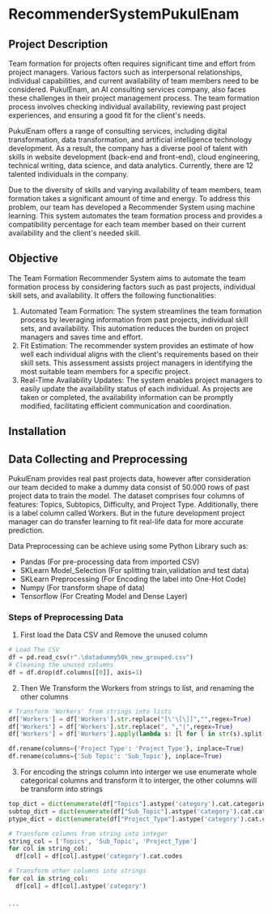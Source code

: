 # RecommenderSystemPukulEnam

## Project Description

Team formation for projects often requires significant time and effort from project managers. Various factors such as interpersonal relationships, individual capabilities, and current availability of team members need to be considered. PukulEnam, an AI consulting services company, also faces these challenges in their project management process. The team formation process involves checking individual availability, reviewing past project experiences, and ensuring a good fit for the client's needs.

PukulEnam offers a range of consulting services, including digital transformation, data transformation, and artificial intelligence technology development. As a result, the company has a diverse pool of talent with skills in website development (back-end and front-end), cloud engineering, technical writing, data science, and data analytics. Currently, there are 12 talented individuals in the company.

Due to the diversity of skills and varying availability of team members, team formation takes a significant amount of time and energy. To address this problem, our team has developed a Recommender System using machine learning. This system automates the team formation process and provides a compatibility percentage for each team member based on their current availability and the client's needed skill.


## Objective

The Team Formation Recommender System aims to automate the team formation process by considering factors such as past projects, individual skill sets, and availability. It offers the following functionalities:

1. Automated Team Formation: The system streamlines the team formation process by leveraging information from past projects, individual skill sets, and availability. This automation reduces the burden on project managers and saves time and effort.
2. Fit Estimation: The recommender system provides an estimate of how well each individual aligns with the client's requirements based on their skill sets. This assessment assists project managers in identifying the most suitable team members for a specific project.
3. Real-Time Availability Updates: The system enables project managers to easily update the availability status of each individual. As projects are taken or completed, the availability information can be promptly modified, facilitating efficient communication and coordination.

## Installation

## Data Collecting and Preprocessing
PukulEnam provides real past projects data, however after consideration our team decided to make a dummy data consist of 50.000 rows of past project data to train the model. The dataset comprises four columns of features: Topics, Subtopics, Difficulty, and Project Type. Additionally, there is a label column called Workers. But in the future development project manager can do transfer learning to fit real-life data for more accurate prediction.

Data Preprocessing can be achieve using some Python Library such as:
- Pandas (For pre-processing data from imported CSV)
- SKLearn Model_Selection (For splitting train,validation and test data)
- SKLearn Preprocessing (For Encoding the label into One-Hot Code)
- Numpy (For transform shape of data)
- Tensorflow (For Creating Model and Dense Layer)

### Steps of Preprocessing Data

1. First load the Data CSV and Remove the unused column 
```python
# Load The CSV
df = pd.read_csv(r".\datadummy50k_new_grouped.csv")
# Cleaning the unused columns
df = df.drop(df.columns[[0]], axis=1) 
```

2. Then We Transform the Workers from strings to list, and renaming the other columns
```python 
# Transform 'Workers' from strings into lists
df['Workers'] = df['Workers'].str.replace("[\'\[\]]","",regex=True)
df['Workers'] = df['Workers'].str.replace(", ","|",regex=True)
df['Workers'] = df['Workers'].apply(lambda s: [l for l in str(s).split('|')])

df.rename(columns={'Project Type': 'Project_Type'}, inplace=True)
df.rename(columns={'Sub Topic': 'Sub_Topic'}, inplace=True)

```

3. For encoding the strings column into interger we use enumerate whole categorical columns and transform it to interger, the other columns will be transform into strings

````python
top_dict = dict(enumerate(df["Topics"].astype('category').cat.categories))
subtop_dict = dict(enumerate(df["Sub_Topic"].astype('category').cat.categories))
ptype_dict = dict(enumerate(df["Project_Type"].astype('category').cat.categories))

# Transform columns from string into integer
string_col = ['Topics', 'Sub_Topic', 'Project_Type']
for col in string_col:
  df[col] = df[col].astype('category').cat.codes

# Transform other columns into strings
for col in string_col:
  df[col] = df[col].astype('category')


```


